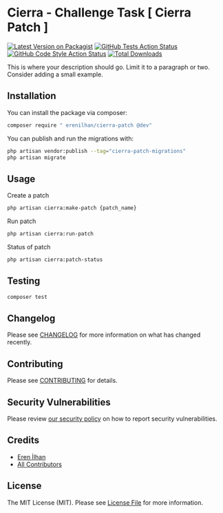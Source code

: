 # Cierra - Challenge Task [ Cierra Patch ]

[![Latest Version on Packagist](https://img.shields.io/packagist/v/erenilhan/cierra-patch.svg?style=flat-square)](https://packagist.org/packages/erenilhan/cierra-patch)
[![GitHub Tests Action Status](https://img.shields.io/github/actions/workflow/status/erenilhan/cierra-patch/run-tests.yml?branch=main&label=tests&style=flat-square)](https://github.com/erenilhan/cierra-patch/actions?query=workflow%3Arun-tests+branch%3Amain)
[![GitHub Code Style Action Status](https://img.shields.io/github/actions/workflow/status/erenilhan/cierra-patch/fix-php-code-style-issues.yml?branch=main&label=code%20style&style=flat-square)](https://github.com/erenilhan/cierra-patch/actions?query=workflow%3A"Fix+PHP+code+style+issues"+branch%3Amain)
[![Total Downloads](https://img.shields.io/packagist/dt/erenilhan/cierra-patch.svg?style=flat-square)](https://packagist.org/packages/erenilhan/cierra-patch)

This is where your description should go. Limit it to a paragraph or two. Consider adding a small example.


## Installation

You can install the package via composer:

```bash
composer require " erenilhan/cierra-patch @dev"
```

You can publish and run the migrations with:

```bash
php artisan vendor:publish --tag="cierra-patch-migrations"
php artisan migrate
```


## Usage
 Create a patch
```bash 
php artisan cierra:make-patch {patch_name} 
```
Run patch
```bash
php artisan cierra:run-patch
```
Status of patch
```bash
php artisan cierra:patch-status
```


## Testing

```bash
composer test
```

## Changelog

Please see [CHANGELOG](CHANGELOG.md) for more information on what has changed recently.

## Contributing

Please see [CONTRIBUTING](CONTRIBUTING.md) for details.

## Security Vulnerabilities

Please review [our security policy](../../security/policy) on how to report security vulnerabilities.

## Credits

- [Eren İlhan](https://github.com/erenilhan)
- [All Contributors](../../contributors)

## License

The MIT License (MIT). Please see [License File](LICENSE.md) for more information.
